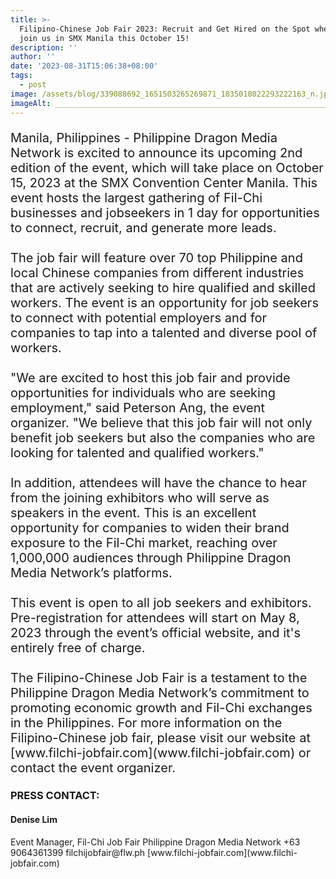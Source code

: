 ```yaml
---
title: >-
  Filipino-Chinese Job Fair 2023: Recruit and Get Hired on the Spot when you
  join us in SMX Manila this October 15!
description: ''
author: ''
date: '2023-08-31T15:06:38+08:00'
tags:
  - post
image: /assets/blog/339088692_1651503265269871_1835018022293222163_n.jpg
imageAlt: ______________________________________________________________
---
```

<p style = "font-size: 20px"> Manila, Philippines - Philippine Dragon Media Network is excited to announce its upcoming 2nd edition of the event, which will take place on October 15, 2023 at the SMX Convention Center Manila. This event hosts the largest gathering of Fil-Chi businesses and jobseekers in 1 day for opportunities to connect, recruit, and generate more leads. <br><br> The job fair will feature over 70 top Philippine and local Chinese companies from different industries that are actively seeking to hire qualified and skilled workers. The event is an opportunity for job seekers to connect with potential employers and for companies to tap into a talented and diverse pool of workers.<br><br> "We are excited to host this job fair and provide opportunities for individuals who are seeking employment," said Peterson Ang, the event organizer. "We believe that this job fair will not only benefit job seekers but also the companies who are looking for talented and qualified workers."<br><br> In addition, attendees will have the chance to hear from the joining exhibitors who will serve as speakers in the event. This is an excellent opportunity for companies to widen their brand exposure to the Fil-Chi market, reaching over 1,000,000 audiences through Philippine Dragon Media Network’s platforms.<br><br> This event is open to all job seekers and exhibitors. Pre-registration for attendees will start on May 8, 2023 through the event’s official website, and it's entirely free of charge. <br><br> The Filipino-Chinese Job Fair is a testament to the Philippine Dragon Media Network’s commitment to promoting economic growth and Fil-Chi exchanges in the Philippines. For more information on the Filipino-Chinese job fair, please visit our website at [www.filchi-jobfair.com](www.filchi-jobfair.com) or contact the event organizer.</p>



<h3>PRESS CONTACT: </h3>

<h4>Denise Lim</h4>
 Event Manager, Fil-Chi Job Fair
 Philippine Dragon Media Network
 +63 9064361399
 filchijobfair@flw.ph
 [www.filchi-jobfair.com](www.filchi-jobfair.com)
